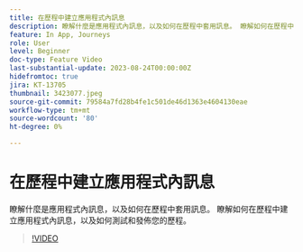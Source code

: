 ```yaml
---
title: 在歷程中建立應用程式內訊息
description: 瞭解什麼是應用程式內訊息，以及如何在歷程中套用訊息。 瞭解如何在歷程中建立應用程式內訊息，以及如何測試和發佈您的歷程。
feature: In App, Journeys
role: User
level: Beginner
doc-type: Feature Video
last-substantial-update: 2023-08-24T00:00:00Z
hidefromtoc: true
jira: KT-13705
thumbnail: 3423077.jpeg
source-git-commit: 79584a7fd28b4fe1c501de46d1363e4604130eae
workflow-type: tm+mt
source-wordcount: '80'
ht-degree: 0%

---
```



# 在歷程中建立應用程式內訊息

瞭解什麼是應用程式內訊息，以及如何在歷程中套用訊息。 瞭解如何在歷程中建立應用程式內訊息，以及如何測試和發佈您的歷程。

>[!VIDEO](https://video.tv.adobe.com/v/3423077/?learn=on)
